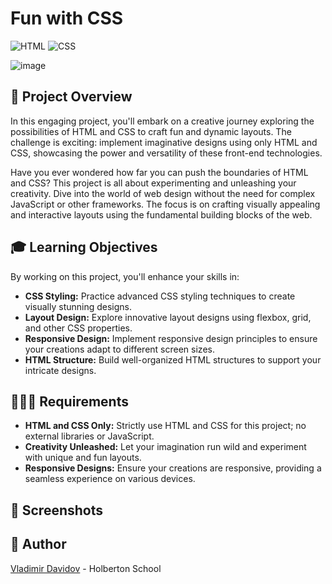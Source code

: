 # Fun with CSS

![HTML](https://img.shields.io/badge/HTML-5-blue?style=for-the-badge&logo=html5&logoColor=white)
![CSS](https://img.shields.io/badge/CSS-3-blue?style=for-the-badge&logo=css3&logoColor=white)

![image](https://github.com/v-dav/holbertonschool-Fun-with-CSS/assets/115344057/991cc770-3f6b-413d-b680-aab5b85eb12e)


## 🧐 Project Overview
In this engaging project, you'll embark on a creative journey exploring the possibilities of HTML and CSS to craft fun and dynamic layouts. The challenge is exciting: implement imaginative designs using only HTML and CSS, showcasing the power and versatility of these front-end technologies.

Have you ever wondered how far you can push the boundaries of HTML and CSS? This project is all about experimenting and unleashing your creativity. Dive into the world of web design without the need for complex JavaScript or other frameworks. The focus is on crafting visually appealing and interactive layouts using the fundamental building blocks of the web.


## 🎓 Learning Objectives

By working on this project, you'll enhance your skills in:

- **CSS Styling:** Practice advanced CSS styling techniques to create visually stunning designs.
- **Layout Design:** Explore innovative layout designs using flexbox, grid, and other CSS properties.
- **Responsive Design:** Implement responsive design principles to ensure your creations adapt to different screen sizes.
- **HTML Structure:** Build well-organized HTML structures to support your intricate designs.

## 🧑🏻‍💻 Requirements

- **HTML and CSS Only:** Strictly use HTML and CSS for this project; no external libraries or JavaScript.
- **Creativity Unleashed:** Let your imagination run wild and experiment with unique and fun layouts.
- **Responsive Designs:** Ensure your creations are responsive, providing a seamless experience on various devices.


## 📸 Screenshots


##  🙇 Author

[Vladimir Davidov](https://github.com/v-dav) - Holberton School

